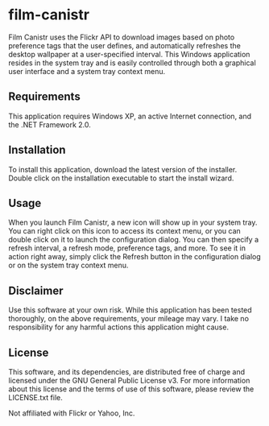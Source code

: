 # film-canistr

Film Canistr uses the Flickr API to download images based on photo preference tags that the user defines, and automatically refreshes the desktop wallpaper at a user-specified interval. This Windows application resides in the system tray and is easily controlled through both a graphical user interface and a system tray context menu.


## Requirements

This application requires Windows XP, an active Internet connection, and the .NET Framework 2.0.


## Installation

To install this application, download the latest version of the installer. Double click on the installation executable to start the install wizard.


## Usage

When you launch Film Canistr, a new icon will show up in your system tray. You can right click on this icon to access its context menu, or you can double click on it to launch the configuration dialog. You can then specify a refresh interval, a refresh mode, preference tags, and more. To see it in action right away, simply click the Refresh button in the configuration dialog or on the system tray context menu.


## Disclaimer

Use this software at your own risk. While this application has been tested thoroughly, on the above requirements, your mileage may vary. I take no responsibility for any harmful actions this application might cause. 


## License

This software, and its dependencies, are distributed free of charge and licensed under the GNU General Public License v3. For more information about this license and the terms of use of this software, please review the LICENSE.txt file.

Not affiliated with Flickr or Yahoo, Inc.
